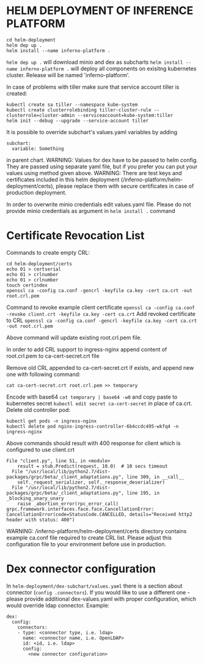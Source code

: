 # HELM DEPLOYMENT OF INFERENCE PLATFORM

```
cd helm-deployment
helm dep up .
helm install --name inferno-platform . 
```
`helm dep up .` will download minio and dex as subcharts
`helm install --name inferno-platform .` will deploy all components on exisitng kubernetes cluster. Release will be named 'inferno-platform'.

In case of problems with tiller make sure that service account tiller is created:
```
kubectl create sa tiller --namespace kube-system
kubectl create clusterrolebinding tiller-cluster-rule --clusterrole=cluster-admin --serviceaccount=kube-system:tiller
helm init --debug --upgrade --service-account tiller
```

It is possible to override subchart's values.yaml variables by adding 
```
subchart:
  variable: Something
```
in parent chart.
WARNING: Values for dex have to be passed to helm config. They are passed using separate yaml file, but if you prefer you can put your values using method given above.
WARNING: There are test keys and certificates included in this helm deployment (/inferno-platform/helm-deployment/certs), please replace them with secure certificates in case of production deployment.

In order to overwrite minio credentials edit values.yaml file. 
Please do not provide minio credentials as argument in `helm install .` command

# Certificate Revocation List

Commands to create empty CRL:

```
cd helm-deployment/certs
echo 01 > certserial
echo 01 > crlnumber
echo 01 > crlnumber
touch certindex
openssl ca -config ca.conf -gencrl -keyfile ca.key -cert ca.crt -out root.crl.pem

```
Command to revoke example client certificate
`openssl ca -config ca.conf -revoke client.crt -keyfile ca.key -cert ca.crt`
Add revoked certificate to CRL
`openssl ca -config ca.conf -gencrl -keyfile ca.key -cert ca.crt -out root.crl.pem`

Above command will update existing root.crl.pem file.

In order to add CRL support to ingress-nginx append content of root.crl.pem to ca-cert-secret.crt file

Remove old CRL appended to ca-cert-secret.crt if exists, and append new one with following command:

`cat ca-cert-secret.crt root.crl.pem >> temporary`

Encode with base64 `cat temporary | base64 -w0`
and copy paste to kubernetes secret `kubectl edit secret ca-cert-secret` in place of ca.crt.
Delete old controller pod:

```
kubectl get pods -n ingress-nginx
kubectl delete pod nginx-ingress-controller-6b4ccdc495-wkfq4 -n ingress-nginx
```

Above commands should result with 400 response for client which is configured to use client.crt

```  
File "client.py", line 51, in <module>
    result = stub.Predict(request, 10.0)  # 10 secs timeout
  File "/usr/local/lib/python2.7/dist-packages/grpc/beta/_client_adaptations.py", line 309, in __call__
    self._request_serializer, self._response_deserializer)
  File "/usr/local/lib/python2.7/dist-packages/grpc/beta/_client_adaptations.py", line 195, in _blocking_unary_unary
    raise _abortion_error(rpc_error_call)
grpc.framework.interfaces.face.face.CancellationError: CancellationError(code=StatusCode.CANCELLED, details="Received http2 header with status: 400")
```

WARNING: /inferno-platform/helm-deployment/certs directory contains example ca.conf file required to create CRL list. Please adjust this configuration file to your environment before use in production.

# Dex connector configuration
In `helm-deployment/dex-subchart/values.yaml` there is a section about connector (`config
.connectors`). If you would like to use a different one - please provide additional dex-values.yaml
with proper configuration, which would override ldap connector.
Example:
```
dex:
  config:
    connectors:
    - type: <connector type, i.e. ldap>
      name: <connector name, i.e. OpenLDAP>
      id: <id, i.e. ldap>
      config:
        <new connector configuration>
```
